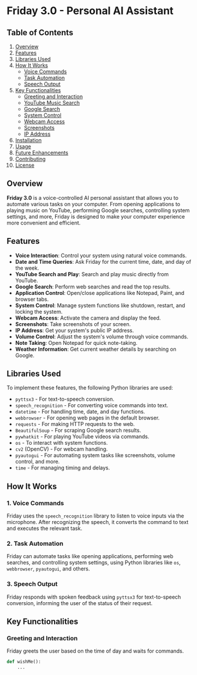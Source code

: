 # Friday 3.0 - Personal AI Assistant

## Table of Contents
1. [Overview](#overview)
2. [Features](#features)
3. [Libraries Used](#libraries-used)
4. [How It Works](#how-it-works)
   - [Voice Commands](#1-voice-commands)
   - [Task Automation](#2-task-automation)
   - [Speech Output](#3-speech-output)
5. [Key Functionalities](#key-functionalities)
   - [Greeting and Interaction](#greeting-and-interaction)
   - [YouTube Music Search](#youtube-music-search)
   - [Google Search](#google-search)
   - [System Control](#system-control)
   - [Webcam Access](#webcam-access)
   - [Screenshots](#screenshots)
   - [IP Address](#ip-address)
6. [Installation](#installation)
7. [Usage](#usage)
8. [Future Enhancements](#future-enhancements)
9. [Contributing](#contributing)
10. [License](#license)

## Overview

**Friday 3.0** is a voice-controlled AI personal assistant that allows you to automate various tasks on your computer. From opening applications to playing music on YouTube, performing Google searches, controlling system settings, and more, Friday is designed to make your computer experience more convenient and efficient.

## Features

- **Voice Interaction**: Control your system using natural voice commands.
- **Date and Time Queries**: Ask Friday for the current time, date, and day of the week.
- **YouTube Search and Play**: Search and play music directly from YouTube.
- **Google Search**: Perform web searches and read the top results.
- **Application Control**: Open/close applications like Notepad, Paint, and browser tabs.
- **System Control**: Manage system functions like shutdown, restart, and locking the system.
- **Webcam Access**: Activate the camera and display the feed.
- **Screenshots**: Take screenshots of your screen.
- **IP Address**: Get your system's public IP address.
- **Volume Control**: Adjust the system's volume through voice commands.
- **Note Taking**: Open Notepad for quick note-taking.
- **Weather Information**: Get current weather details by searching on Google.

## Libraries Used

To implement these features, the following Python libraries are used:

- `pyttsx3` - For text-to-speech conversion.
- `speech_recognition` - For converting voice commands into text.
- `datetime` - For handling time, date, and day functions.
- `webbrowser` - For opening web pages in the default browser.
- `requests` - For making HTTP requests to the web.
- `BeautifulSoup` - For scraping Google search results.
- `pywhatkit` - For playing YouTube videos via commands.
- `os` - To interact with system functions.
- `cv2` (OpenCV) - For webcam handling.
- `pyautogui` - For automating system tasks like screenshots, volume control, and more.
- `time` - For managing timing and delays.

## How It Works

### 1. Voice Commands
Friday uses the `speech_recognition` library to listen to voice inputs via the microphone. After recognizing the speech, it converts the command to text and executes the relevant task.

### 2. Task Automation
Friday can automate tasks like opening applications, performing web searches, and controlling system settings, using Python libraries like `os`, `webbrowser`, `pyautogui`, and others.

### 3. Speech Output
Friday responds with spoken feedback using `pyttsx3` for text-to-speech conversion, informing the user of the status of their request.

## Key Functionalities

### Greeting and Interaction
Friday greets the user based on the time of day and waits for commands.
```python
def wishMe():
    ...

